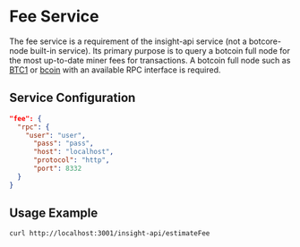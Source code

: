 # Fee Service

The fee service is a requirement of the insight-api service (not a botcore-node built-in service). Its primary purpose is to query a botcoin full node for the most up-to-date miner fees for transactions. A botcoin full node such as [BTC1](https://github.com/btc1/botcoin) or [bcoin](https://github.com/bcoin-org/bcoin) with an available RPC interface is required.

## Service Configuration

```json
"fee": {
  "rpc": {
    "user": "user",
      "pass": "pass",
      "host": "localhost",
      "protocol": "http",
      "port": 8332
  }
}
```
## Usage Example

```bash
curl http://localhost:3001/insight-api/estimateFee
```
